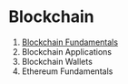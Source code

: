 # Blockchain

1. <a href="https://example.com" target="_blank" rel="noopener"> [Blockchain Fundamentals](https://github.com/sauravchaudharysc/BlockChain/tree/main/1.%20Blockchain%20Fundamentals)</a>
2. Blockchain Applications
3. Blockchain Wallets
4. Ethereum Fundamentals

